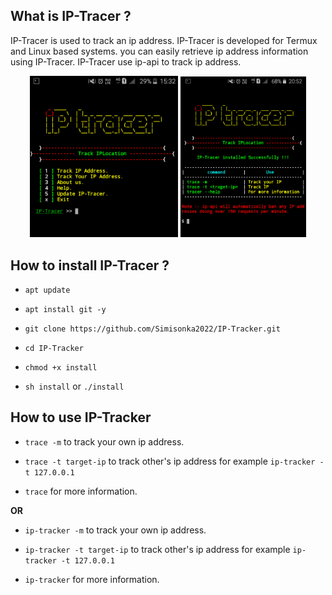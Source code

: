 ## What is IP-Tracer ?

IP-Tracer is used to track an ip address. IP-Tracer is developed for Termux and Linux based systems. you can easily retrieve ip address information using IP-Tracer. IP-Tracer use ip-api to track ip address.

<p align="center">
<img width="47%" src="src/Screenshot_2018-08-06-15-32-17-1.png"/>
<img width="40%" src="src/Screenshot_2020-05-17-20-52-59-1.png"/>
</p>

## How to install IP-Tracer ?

* `apt update`

* `apt install git -y`

* `git clone https://github.com/Simisonka2022/IP-Tracker.git`

* `cd IP-Tracker`

* `chmod +x install`

* `sh install` or `./install`


## How to use IP-Tracker

* `trace -m` to track your own ip address.

* `trace -t target-ip` to track other's ip address for example `ip-tracker -t 127.0.0.1`

* `trace` for more information.

**OR**

* `ip-tracker -m` to track your own ip address.

* `ip-tracker -t target-ip` to track other's ip address for example `ip-tracker -t 127.0.0.1`

* `ip-tracker` for more information.

